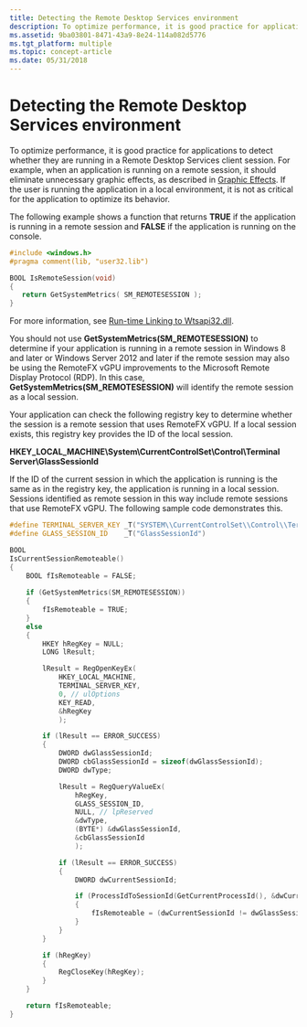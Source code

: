 ```yaml
---
title: Detecting the Remote Desktop Services environment
description: To optimize performance, it is good practice for applications to detect whether they are running in a Remote Desktop Services client session.
ms.assetid: 9ba03801-8471-43a9-8e24-114a082d5776
ms.tgt_platform: multiple
ms.topic: concept-article
ms.date: 05/31/2018
---
```


# Detecting the Remote Desktop Services environment

To optimize performance, it is good practice for applications to detect whether they are running in a Remote Desktop Services client session. For example, when an application is running on a remote session, it should eliminate unnecessary graphic effects, as described in [Graphic Effects](graphic-effects.md). If the user is running the application in a local environment, it is not as critical for the application to optimize its behavior.

The following example shows a function that returns **TRUE** if the application is running in a remote session and **FALSE** if the application is running on the console.


```C++
#include <windows.h>
#pragma comment(lib, "user32.lib")

BOOL IsRemoteSession(void)
{
   return GetSystemMetrics( SM_REMOTESESSION );
}
```



For more information, see [Run-time Linking to Wtsapi32.dll](run-time-linking-to-wtsapi32-dll.md).

You should not use **GetSystemMetrics(SM\_REMOTESESSION)** to determine if your application is running in a remote session in Windows 8 and later or Windows Server 2012 and later if the remote session may also be using the RemoteFX vGPU improvements to the Microsoft Remote Display Protocol (RDP). In this case, **GetSystemMetrics(SM\_REMOTESESSION)** will identify the remote session as a local session.

Your application can check the following registry key to determine whether the session is a remote session that uses RemoteFX vGPU. If a local session exists, this registry key provides the ID of the local session.

**HKEY\_LOCAL\_MACHINE\\System\\CurrentControlSet\\Control\\Terminal Server\\GlassSessionId**

If the ID of the current session in which the application is running is the same as in the registry key, the application is running in a local session. Sessions identified as remote session in this way include remote sessions that use RemoteFX vGPU. The following sample code demonstrates this.


```C++
#define TERMINAL_SERVER_KEY _T("SYSTEM\\CurrentControlSet\\Control\\Terminal Server\\")
#define GLASS_SESSION_ID    _T("GlassSessionId")

BOOL
IsCurrentSessionRemoteable()
{
    BOOL fIsRemoteable = FALSE;
                                       
    if (GetSystemMetrics(SM_REMOTESESSION)) 
    {
        fIsRemoteable = TRUE;
    }
    else
    {
        HKEY hRegKey = NULL;
        LONG lResult;

        lResult = RegOpenKeyEx(
            HKEY_LOCAL_MACHINE,
            TERMINAL_SERVER_KEY,
            0, // ulOptions
            KEY_READ,
            &hRegKey
            );

        if (lResult == ERROR_SUCCESS)
        {
            DWORD dwGlassSessionId;
            DWORD cbGlassSessionId = sizeof(dwGlassSessionId);
            DWORD dwType;

            lResult = RegQueryValueEx(
                hRegKey,
                GLASS_SESSION_ID,
                NULL, // lpReserved
                &dwType,
                (BYTE*) &dwGlassSessionId,
                &cbGlassSessionId
                );

            if (lResult == ERROR_SUCCESS)
            {
                DWORD dwCurrentSessionId;

                if (ProcessIdToSessionId(GetCurrentProcessId(), &dwCurrentSessionId))
                {
                    fIsRemoteable = (dwCurrentSessionId != dwGlassSessionId);
                }
            }
        }

        if (hRegKey)
        {
            RegCloseKey(hRegKey);
        }
    }

    return fIsRemoteable;
}
```



 

 




